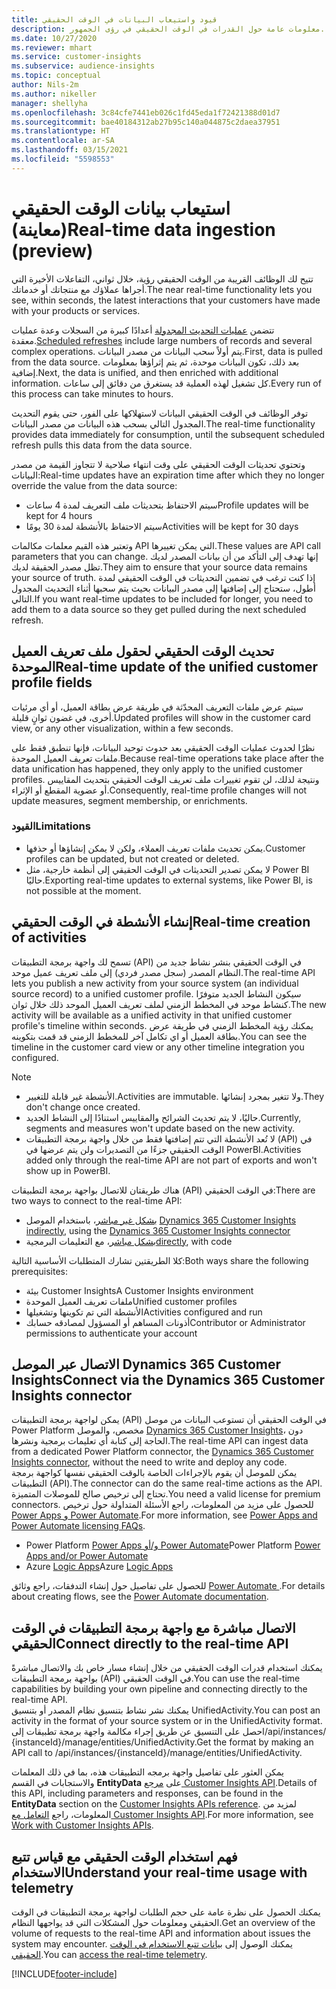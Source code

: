 ```yaml
---
title: قيود واستيعاب البيانات في الوقت الحقيقي
description: معلومات عامة حول القدرات في الوقت الحقيقي في رؤى الجمهور.
ms.date: 10/27/2020
ms.reviewer: mhart
ms.service: customer-insights
ms.subservice: audience-insights
ms.topic: conceptual
author: Nils-2m
ms.author: nikeller
manager: shellyha
ms.openlocfilehash: 3c84cfe7441eb026c1fd45eda1f72421388d01d7
ms.sourcegitcommit: bae40184312ab27b95c140a044875c2daea37951
ms.translationtype: HT
ms.contentlocale: ar-SA
ms.lasthandoff: 03/15/2021
ms.locfileid: "5598553"
---
```

# <a name="real-time-data-ingestion-preview"></a><span data-ttu-id="a8400-103">استيعاب بيانات الوقت الحقيقي (معاينة)</span><span class="sxs-lookup"><span data-stu-id="a8400-103">Real-time data ingestion (preview)</span></span>

<span data-ttu-id="a8400-104">تتيح لك الوظائف القريبة من الوقت الحقيقي رؤية، خلال ثواني، التفاعلات الأخيرة التي أجراها عملاؤك مع منتجاتك أو خدماتك.</span><span class="sxs-lookup"><span data-stu-id="a8400-104">The near real-time functionality lets you see, within seconds, the latest interactions that your customers have made with your products or services.</span></span>

<span data-ttu-id="a8400-105">تتضمن [عمليات التحديث المجدولة](system.md#schedule-tab) أعدادًا كبيرة من السجلات وعدة عمليات معقدة.</span><span class="sxs-lookup"><span data-stu-id="a8400-105">[Scheduled refreshes](system.md#schedule-tab) include large numbers of records and several complex operations.</span></span> <span data-ttu-id="a8400-106">يتم أولاً سحب البيانات من مصدر البيانات.</span><span class="sxs-lookup"><span data-stu-id="a8400-106">First, data is pulled from the data source.</span></span> <span data-ttu-id="a8400-107">بعد ذلك، تكون البيانات موحدة، ثم يتم إثراؤها بمعلومات إضافية.</span><span class="sxs-lookup"><span data-stu-id="a8400-107">Next, the data is unified, and then enriched with additional information.</span></span> <span data-ttu-id="a8400-108">كل تشغيل لهذه العملية قد يستغرق من دقائق إلى ساعات.</span><span class="sxs-lookup"><span data-stu-id="a8400-108">Every run of this process can take minutes to hours.</span></span>

<span data-ttu-id="a8400-109">توفر الوظائف في الوقت الحقيقي البيانات لاستهلاكها على الفور، حتى يقوم التحديث المجدول التالي بسحب هذه البيانات من مصدر البيانات.</span><span class="sxs-lookup"><span data-stu-id="a8400-109">The real-time functionality provides data immediately for consumption, until the subsequent scheduled refresh pulls this data from the data source.</span></span>

<span data-ttu-id="a8400-110">وتحتوي تحديثات الوقت الحقيقي على وقت انتهاء صلاحية لا تتجاوز القيمة من مصدر البيانات:</span><span class="sxs-lookup"><span data-stu-id="a8400-110">Real-time updates have an expiration time after which they no longer override the value from the data source:</span></span>

- <span data-ttu-id="a8400-111">سيتم الاحتفاظ بتحديثات ملف التعريف لمدة 4 ساعات</span><span class="sxs-lookup"><span data-stu-id="a8400-111">Profile updates will be kept for 4 hours</span></span>
- <span data-ttu-id="a8400-112">سيتم الاحتفاظ بالأنشطة لمدة 30 يومًا</span><span class="sxs-lookup"><span data-stu-id="a8400-112">Activities will be kept for 30 days</span></span>

<span data-ttu-id="a8400-113">وتعتبر هذه القيم معلمات مكالمات API التي يمكن تغييرها.</span><span class="sxs-lookup"><span data-stu-id="a8400-113">These values are API call parameters that you can change.</span></span> <span data-ttu-id="a8400-114">إنها تهدف إلى التأكد من أن بيانات المصدر لديك تظل مصدر الحقيقة لديك.</span><span class="sxs-lookup"><span data-stu-id="a8400-114">They aim to ensure that your source data remains your source of truth.</span></span> <span data-ttu-id="a8400-115">إذا كنت ترغب في تضمين التحديثات في الوقت الحقيقي لمدة أطول، ستحتاج إلى إضافتها إلى مصدر البيانات بحيث يتم سحبها أثناء التحديث المجدول التالي.</span><span class="sxs-lookup"><span data-stu-id="a8400-115">If you want real-time updates to be included for longer, you need to add them to a data source so they get pulled during the next scheduled refresh.</span></span>

## <a name="real-time-update-of-the-unified-customer-profile-fields"></a><span data-ttu-id="a8400-116">تحديث الوقت الحقيقي لحقول ملف تعريف العميل الموحدة</span><span class="sxs-lookup"><span data-stu-id="a8400-116">Real-time update of the unified customer profile fields</span></span>

<span data-ttu-id="a8400-117">سيتم عرض ملفات التعريف المحدّثة في طريقة عرض بطاقة العميل، أو أي مرئيات أخرى، في غضون ثوانٍ قليلة.</span><span class="sxs-lookup"><span data-stu-id="a8400-117">Updated profiles will show in the customer card view, or any other visualization, within a few seconds.</span></span>

<span data-ttu-id="a8400-118">نظرًا لحدوث عمليات الوقت الحقيقي بعد حدوث توحيد البيانات، فإنها تنطبق فقط على ملفات تعريف العميل الموحدة.</span><span class="sxs-lookup"><span data-stu-id="a8400-118">Because real-time operations take place after the data unification has happened, they only apply to the unified customer profiles.</span></span> <span data-ttu-id="a8400-119">ونتيجة لذلك، لن تقوم تغييرات ملف تعريف الوقت الحقيقي بتحديث المقاييس أو عضوية المقطع أو الإثراء.</span><span class="sxs-lookup"><span data-stu-id="a8400-119">Consequently, real-time profile changes will not update measures, segment membership, or enrichments.</span></span>

### <a name="limitations"></a><span data-ttu-id="a8400-120">القيود</span><span class="sxs-lookup"><span data-stu-id="a8400-120">Limitations</span></span>

- <span data-ttu-id="a8400-121">يمكن تحديث ملفات تعريف العملاء، ولكن لا يمكن إنشاؤها أو حذفها.</span><span class="sxs-lookup"><span data-stu-id="a8400-121">Customer profiles can be updated, but not created or deleted.</span></span>
- <span data-ttu-id="a8400-122">لا يمكن تصدير التحديثات في الوقت الحقيقي إلى أنظمة خارجية، مثل Power BI حاليًا.</span><span class="sxs-lookup"><span data-stu-id="a8400-122">Exporting real-time updates to external systems, like Power BI, is not possible at the moment.</span></span>

## <a name="real-time-creation-of-activities"></a><span data-ttu-id="a8400-123">إنشاء الأنشطة في الوقت الحقيقي</span><span class="sxs-lookup"><span data-stu-id="a8400-123">Real-time creation of activities</span></span>

<span data-ttu-id="a8400-124">تسمح لك واجهة برمجة التطبيقات (API) في الوقت الحقيقي بنشر نشاط جديد من النظام المصدر (سجل مصدر فردي) إلى ملف تعريف عميل موحد.</span><span class="sxs-lookup"><span data-stu-id="a8400-124">The real-time API lets you publish a new activity from your source system (an individual source record) to a unified customer profile.</span></span> <span data-ttu-id="a8400-125">سيكون النشاط الجديد متوفرًا كنشاط موحد في المخطط الزمني لملف تعريف العميل الموحد ذلك خلال ثوان.</span><span class="sxs-lookup"><span data-stu-id="a8400-125">The new activity will be available as a unified activity in that unified customer profile's timeline within seconds.</span></span> <span data-ttu-id="a8400-126">يمكنك رؤية المخطط الزمني في طريقة عرض بطاقة العميل أو اي تكامل آخر للمخطط الزمني قد قمت بتكوينه.</span><span class="sxs-lookup"><span data-stu-id="a8400-126">You can see the timeline in the customer card view or any other timeline integration you configured.</span></span>

> [!NOTE]
>
> - <span data-ttu-id="a8400-127">الأنشطة غير قابلة للتغيير.</span><span class="sxs-lookup"><span data-stu-id="a8400-127">Activities are immutable.</span></span> <span data-ttu-id="a8400-128">ولا تتغير بمجرد إنشائها.</span><span class="sxs-lookup"><span data-stu-id="a8400-128">They don't change once created.</span></span>
> - <span data-ttu-id="a8400-129">حاليًا، لا يتم تحديث الشرائح والمقاييس استنادًا إلى النشاط الجديد.</span><span class="sxs-lookup"><span data-stu-id="a8400-129">Currently, segments and measures won't update based on the new activity.</span></span>
> - <span data-ttu-id="a8400-130">لا تُعد الأنشطة التي تتم إضافتها فقط من خلال واجهة برمجة التطبيقات (API) في الوقت الحقيقي جزءًا من التصديرات ولن يتم عرضها في PowerBI.</span><span class="sxs-lookup"><span data-stu-id="a8400-130">Activities added only through the real-time API are not part of exports and won't show up in PowerBI.</span></span>

<span data-ttu-id="a8400-131">هناك طريقتان للاتصال بواجهة برمجة التطبيقات (API) في الوقت الحقيقي:</span><span class="sxs-lookup"><span data-stu-id="a8400-131">There are two ways to connect to the real-time API:</span></span>

- <span data-ttu-id="a8400-132">[بشكل غير مباشر](#connect-via-the-dynamics-365-customer-insights-connector)، باستخدام الموصل [Dynamics 365 Customer Insights ](/connectors/customerinsights/)</span><span class="sxs-lookup"><span data-stu-id="a8400-132">[indirectly](#connect-via-the-dynamics-365-customer-insights-connector), using the [Dynamics 365 Customer Insights connector](/connectors/customerinsights/)</span></span>
- <span data-ttu-id="a8400-133">[بشكل مباشر](#connect-directly-to-the-real-time-api)، مع التعليمات البرمجية</span><span class="sxs-lookup"><span data-stu-id="a8400-133">[directly](#connect-directly-to-the-real-time-api), with code</span></span>

<span data-ttu-id="a8400-134">كلا الطريقتين تشارك المتطلبات الأساسية التالية:</span><span class="sxs-lookup"><span data-stu-id="a8400-134">Both ways share the following prerequisites:</span></span>

- <span data-ttu-id="a8400-135">بيئة Customer Insights</span><span class="sxs-lookup"><span data-stu-id="a8400-135">A Customer Insights environment</span></span>
- <span data-ttu-id="a8400-136">ملفات تعريف العميل الموحدة</span><span class="sxs-lookup"><span data-stu-id="a8400-136">Unified customer profiles</span></span>
- <span data-ttu-id="a8400-137">الأنشطة التي تم تكوينها وتشغيلها</span><span class="sxs-lookup"><span data-stu-id="a8400-137">Activities configured and run</span></span>
- <span data-ttu-id="a8400-138">أذونات المساهم أو المسؤول لمصادقه حسابك</span><span class="sxs-lookup"><span data-stu-id="a8400-138">Contributor or Administrator permissions to authenticate your account</span></span>

## <a name="connect-via-the-dynamics-365-customer-insights-connector"></a><span data-ttu-id="a8400-139">الاتصال عبر الموصل Dynamics 365 Customer Insights</span><span class="sxs-lookup"><span data-stu-id="a8400-139">Connect via the Dynamics 365 Customer Insights connector</span></span>

<span data-ttu-id="a8400-140">يمكن لواجهة برمجة التطبيقات (API) في الوقت الحقيقي أن تستوعب البيانات من موصل Power Platform مخصص، والموصل [Dynamics 365 Customer Insights](/connectors/customerinsights/)، دون الحاجة إلى كتابة أي تعليمات برمجية ونشرها.</span><span class="sxs-lookup"><span data-stu-id="a8400-140">The real-time API can ingest data from a dedicated Power Platform connector, the [Dynamics 365 Customer Insights connector](/connectors/customerinsights/), without the need to write and deploy any code.</span></span>    
<span data-ttu-id="a8400-141">يمكن للموصل أن يقوم بالإجراءات الخاصة بالوقت الحقيقي نفسها كواجهة برمجة التطبيقات (API).</span><span class="sxs-lookup"><span data-stu-id="a8400-141">The connector can do the same real-time actions as the API.</span></span> <span data-ttu-id="a8400-142">تحتاج إلى ترخيص صالح للموصلات المتميزة.</span><span class="sxs-lookup"><span data-stu-id="a8400-142">You need a valid license for premium connectors.</span></span> <span data-ttu-id="a8400-143">للحصول على مزيد من المعلومات، راجع الأسئلة المتداولة حول ترخيص [Power Apps و Power Automate](/power-platform/admin/powerapps-flow-licensing-faq).</span><span class="sxs-lookup"><span data-stu-id="a8400-143">For more information, see [Power Apps and Power Automate licensing FAQs](/power-platform/admin/powerapps-flow-licensing-faq).</span></span>

- <span data-ttu-id="a8400-144">Power Platform [Power Apps و/أو Power Automate](/connectors/)</span><span class="sxs-lookup"><span data-stu-id="a8400-144">Power Platform [Power Apps and/or Power Automate](/connectors/)</span></span>
- <span data-ttu-id="a8400-145">Azure [Logic Apps](/azure/connectors/apis-list)</span><span class="sxs-lookup"><span data-stu-id="a8400-145">Azure [Logic Apps](/azure/connectors/apis-list)</span></span>

<span data-ttu-id="a8400-146">للحصول على تفاصيل حول إنشاء التدفقات، راجع وثائق [Power Automate ](/power-automate/).</span><span class="sxs-lookup"><span data-stu-id="a8400-146">For details about creating flows, see the [Power Automate documentation](/power-automate/).</span></span>

## <a name="connect-directly-to-the-real-time-api"></a><span data-ttu-id="a8400-147">الاتصال مباشرة مع واجهة برمجة التطبيقات في الوقت الحقيقي</span><span class="sxs-lookup"><span data-stu-id="a8400-147">Connect directly to the real-time API</span></span>

<span data-ttu-id="a8400-148">يمكنك استخدام قدرات الوقت الحقيقي من خلال إنشاء مسار خاص بك والاتصال مباشرةً بواجهة برمجة التطبيقات (API) في الوقت الحقيقي.</span><span class="sxs-lookup"><span data-stu-id="a8400-148">You can use the real-time capabilities by building your own pipeline and connecting directly to the real-time API.</span></span>    
<span data-ttu-id="a8400-149">يمكنك نشر نشاط بتنسيق نظام المصدر أو بتنسيق UnifiedActivity‬.</span><span class="sxs-lookup"><span data-stu-id="a8400-149">You can post an activity in the format of your source system or in the UnifiedActivity format.</span></span> <span data-ttu-id="a8400-150">احصل على التنسيق عن طريق إجراء مكالمة واجهة برمجة تطبيقات إلى/api/instances/ {instanceId}/manage/entities/UnifiedActivity.</span><span class="sxs-lookup"><span data-stu-id="a8400-150">Get the format by making an API call to /api/instances/{instanceId}/manage/entities/UnifiedActivity.</span></span>

<span data-ttu-id="a8400-151">يمكن العثور على تفاصيل واجهة برمجه التطبيقات هذه، بما في ذلك المعلمات والاستجابات في القسم **EntityData** على [مرجع Customer Insights API](https://developer.ci.ai.dynamics.com/api-details#api=CustomerInsights).</span><span class="sxs-lookup"><span data-stu-id="a8400-151">Details of this API, including parameters and responses, can be found in the **EntityData** section on the [Customer Insights APIs reference](https://developer.ci.ai.dynamics.com/api-details#api=CustomerInsights).</span></span> <span data-ttu-id="a8400-152">لمزيد من المعلومات، راجع [التعامل مع Customer Insights API](apis.md).</span><span class="sxs-lookup"><span data-stu-id="a8400-152">For more information, see [Work with Customer Insights APIs](apis.md).</span></span>

## <a name="understand-your-real-time-usage-with-telemetry"></a><span data-ttu-id="a8400-153">فهم استخدام الوقت الحقيقي مع قياس تتبع الاستخدام</span><span class="sxs-lookup"><span data-stu-id="a8400-153">Understand your real-time usage with telemetry</span></span>

<span data-ttu-id="a8400-154">يمكنك الحصول على نظرة عامة على حجم الطلبات لواجهة برمجة التطبيقات في الوقت الحقيقي ومعلومات حول المشكلات التي قد يواجهها النظام.</span><span class="sxs-lookup"><span data-stu-id="a8400-154">Get an overview of the volume of requests to the real-time API and information about issues the system may encounter.</span></span> <span data-ttu-id="a8400-155">يمكنك الوصول إلى [بيانات تتبع الاستخدام في الوقت الحقيقي](system.md#api-usage-tab).</span><span class="sxs-lookup"><span data-stu-id="a8400-155">You can [access the real-time telemetry](system.md#api-usage-tab).</span></span> 


[!INCLUDE[footer-include](../includes/footer-banner.md)]